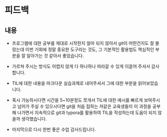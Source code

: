 # 피드백

## 내용
- 프로그램에 대한 공부를 제대로 시작한지 얼마 되지 않아서 git이 어떤건지도 잘 몰랐는데 이번 기회에 정말 중요한 도구라는 것도, 그 기본적인 활용법도 핵심적인 부분을 잘 알아가는 것 같아서 좋았습니다.
- 가르쳐 주시는 방식도 어렵지 않게 다 하나하나 따라갈 수 있게 이끌어 주셔서 감사합니다.

- TIL에 대한 내용을 마크다운 실습과제로 내어주셔서 그에 대한 부분을 읽어보았습니다.
- 혹시 가능하시다면 시간을 5~10분정도 쪼개서 TIL에 대한 예시를 빠르게 보여주시고 넘어가 주실 수 있으시다면 git을 처음 접하는 저같은 교육생들이 이 과정을 공부해 나가면서 지속적으로 git과 typora를 활용하여 TIL을 작성하는데 도움이 되지 않을까 생각했습니다.

- 마지막으로 다시 한번 좋은 수업 감사드립니다.
